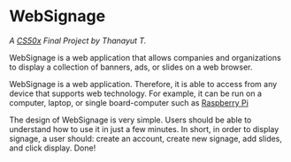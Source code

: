 # WebSignage
*A [CS50x](https://cs50.harvard.edu/x/2021/) Final Project by Thanayut T.*

WebSignage is a web application that allows companies and organizations to display a collection of banners, ads, or slides on a web browser.

WebSignage is a web application. Therefore, it is able to access from any device that supports web technology. For example, it can be run on a computer, laptop, or single board-computer such as [Raspberry Pi](https://www.raspberrypi.org/products/raspberry-pi-4-model-b/)

The design of WebSignage is very simple. Users should be able to understand how to use it in just a few minutes. In short, in order to display signage, a user should: create an account, create new signage, add slides, and click display. Done!
